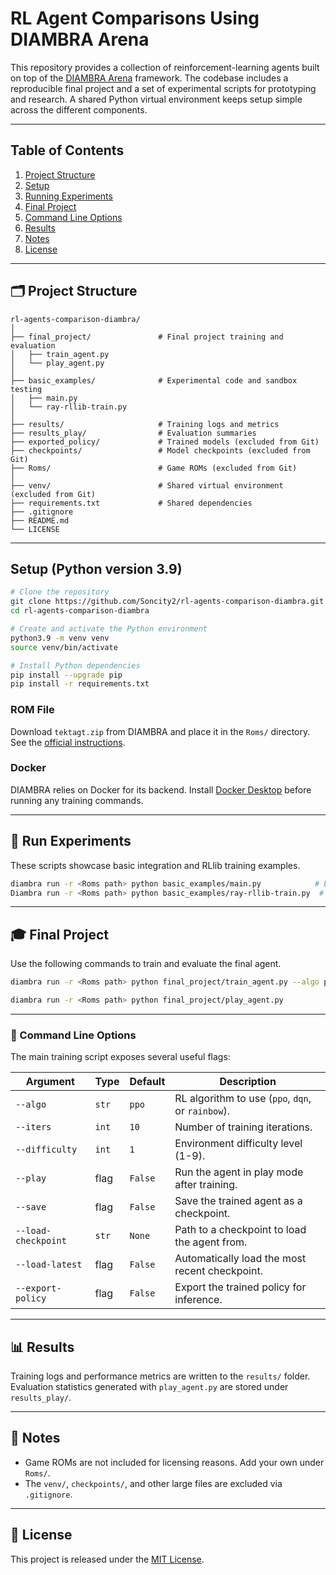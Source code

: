 # RL Agent Comparisons Using DIAMBRA Arena

This repository provides a collection of reinforcement-learning agents built on top of the [DIAMBRA Arena](https://diambra.ai/) framework. The codebase includes a reproducible final project and a set of experimental scripts for prototyping and research. A shared Python virtual environment keeps setup simple across the different components.

---

## Table of Contents

1. [Project Structure](#-project-structure)
2. [Setup](#setup-python-version-39)
3. [Running Experiments](#-run-experiments)
4. [Final Project](#-final-project)
5. [Command Line Options](#-command-line-options)
6. [Results](#-results)
7. [Notes](#-notes)
8. [License](#-license)

---

## 🗂 Project Structure

```
rl-agents-comparison-diambra/
│
├── final_project/               # Final project training and evaluation
│   ├── train_agent.py
│   └── play_agent.py
│
├── basic_examples/              # Experimental code and sandbox testing
│   ├── main.py
│   └── ray-rllib-train.py
│
├── results/                     # Training logs and metrics
├── results_play/                # Evaluation summaries
├── exported_policy/             # Trained models (excluded from Git)
├── checkpoints/                 # Model checkpoints (excluded from Git)
├── Roms/                        # Game ROMs (excluded from Git)
│
├── venv/                        # Shared virtual environment (excluded from Git)
├── requirements.txt             # Shared dependencies
├── .gitignore
├── README.md
└── LICENSE
```

---

## Setup (Python version 3.9)

```bash
# Clone the repository
git clone https://github.com/Soncity2/rl-agents-comparison-diambra.git
cd rl-agents-comparison-diambra

# Create and activate the Python environment
python3.9 -m venv venv
source venv/bin/activate

# Install Python dependencies
pip install --upgrade pip
pip install -r requirements.txt
```

### ROM File

Download `tektagt.zip` from DIAMBRA and place it in the `Roms/` directory. See the [official instructions](https://docs.diambra.ai/envs/games/tektagt/).

### Docker

DIAMBRA relies on Docker for its backend. Install [Docker Desktop](https://www.docker.com/products/docker-desktop/) before running any training commands.

---

## 🧪 Run Experiments

These scripts showcase basic integration and RLlib training examples.

```bash
diambra run -r <Roms path> python basic_examples/main.py            # Environment test
Diambra run -r <Roms path> python basic_examples/ray-rllib-train.py  # Train via RLlib
```

---

## 🎓 Final Project

Use the following commands to train and evaluate the final agent.

```bash
diambra run -r <Roms path> python final_project/train_agent.py --algo ppo --iters 10 --save --export-policy

diambra run -r <Roms path> python final_project/play_agent.py
```

---

### 🧾 Command Line Options

The main training script exposes several useful flags:

| Argument            | Type   | Default | Description                                                |
|---------------------|--------|---------|------------------------------------------------------------|
| `--algo`            | `str`  | `ppo`   | RL algorithm to use (`ppo`, `dqn`, or `rainbow`).          |
| `--iters`           | `int`  | `10`    | Number of training iterations.                             |
| `--difficulty`      | `int`  | `1`     | Environment difficulty level (1-9).                        |
| `--play`            | flag   | `False` | Run the agent in play mode after training.                 |
| `--save`            | flag   | `False` | Save the trained agent as a checkpoint.                    |
| `--load-checkpoint` | `str`  | `None`  | Path to a checkpoint to load the agent from.               |
| `--load-latest`     | flag   | `False` | Automatically load the most recent checkpoint.             |
| `--export-policy`   | flag   | `False` | Export the trained policy for inference.                   |

---

## 📊 Results

Training logs and performance metrics are written to the `results/` folder. Evaluation statistics generated with `play_agent.py` are stored under `results_play/`.

---

## 📁 Notes

- Game ROMs are not included for licensing reasons. Add your own under `Roms/`.
- The `venv/`, `checkpoints/`, and other large files are excluded via `.gitignore`.

---

## 📜 License

This project is released under the [MIT License](LICENSE).
